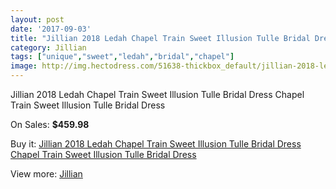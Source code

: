 ```yaml
---
layout: post
date: '2017-09-03'
title: "Jillian 2018 Ledah Chapel Train Sweet Illusion Tulle Bridal Dress Chapel Train Sweet Illusion Tulle Bridal Dress"
category: Jillian
tags: ["unique","sweet","ledah","bridal","chapel"]
image: http://img.hectodress.com/51638-thickbox_default/jillian-2018-ledah-chapel-train-sweet-illusion-tulle-bridal-dress-chapel-train-sweet-illusion-tulle-bridal-dress.jpg
---
```

Jillian 2018 Ledah Chapel Train Sweet Illusion Tulle Bridal Dress Chapel Train Sweet Illusion Tulle Bridal Dress

On Sales: **$459.98**
<a href="https://www.hectodress.com/jillian/16325-jillian-2018-ledah-chapel-train-sweet-illusion-tulle-bridal-dress-chapel-train-sweet-illusion-tulle-bridal-dress.html"><amp-img layout="responsive" width="600" height="600" src="//img.hectodress.com/51638-thickbox_default/jillian-2018-ledah-chapel-train-sweet-illusion-tulle-bridal-dress-chapel-train-sweet-illusion-tulle-bridal-dress.jpg" alt="Jillian 2018 Ledah Chapel Train Sweet Illusion Tulle Bridal Dress Chapel Train Sweet Illusion Tulle Bridal Dress 0" /></a>
<a href="https://www.hectodress.com/jillian/16325-jillian-2018-ledah-chapel-train-sweet-illusion-tulle-bridal-dress-chapel-train-sweet-illusion-tulle-bridal-dress.html"><amp-img layout="responsive" width="600" height="600" src="//img.hectodress.com/51641-thickbox_default/jillian-2018-ledah-chapel-train-sweet-illusion-tulle-bridal-dress-chapel-train-sweet-illusion-tulle-bridal-dress.jpg" alt="Jillian 2018 Ledah Chapel Train Sweet Illusion Tulle Bridal Dress Chapel Train Sweet Illusion Tulle Bridal Dress 1" /></a>
<a href="https://www.hectodress.com/jillian/16325-jillian-2018-ledah-chapel-train-sweet-illusion-tulle-bridal-dress-chapel-train-sweet-illusion-tulle-bridal-dress.html"><amp-img layout="responsive" width="600" height="600" src="//img.hectodress.com/51640-thickbox_default/jillian-2018-ledah-chapel-train-sweet-illusion-tulle-bridal-dress-chapel-train-sweet-illusion-tulle-bridal-dress.jpg" alt="Jillian 2018 Ledah Chapel Train Sweet Illusion Tulle Bridal Dress Chapel Train Sweet Illusion Tulle Bridal Dress 2" /></a>
<a href="https://www.hectodress.com/jillian/16325-jillian-2018-ledah-chapel-train-sweet-illusion-tulle-bridal-dress-chapel-train-sweet-illusion-tulle-bridal-dress.html"><amp-img layout="responsive" width="600" height="600" src="//img.hectodress.com/51639-thickbox_default/jillian-2018-ledah-chapel-train-sweet-illusion-tulle-bridal-dress-chapel-train-sweet-illusion-tulle-bridal-dress.jpg" alt="Jillian 2018 Ledah Chapel Train Sweet Illusion Tulle Bridal Dress Chapel Train Sweet Illusion Tulle Bridal Dress 3" /></a>

Buy it: [Jillian 2018 Ledah Chapel Train Sweet Illusion Tulle Bridal Dress Chapel Train Sweet Illusion Tulle Bridal Dress](https://www.hectodress.com/jillian/16325-jillian-2018-ledah-chapel-train-sweet-illusion-tulle-bridal-dress-chapel-train-sweet-illusion-tulle-bridal-dress.html "Jillian 2018 Ledah Chapel Train Sweet Illusion Tulle Bridal Dress Chapel Train Sweet Illusion Tulle Bridal Dress")

View more: [Jillian](https://www.hectodress.com/313-jillian "Jillian")